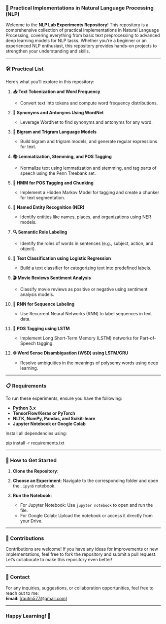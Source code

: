 ### 🌟 Practical Implementations in Natural Language Processing (NLP)

Welcome to the **NLP Lab Experiments Repository**! This repository is a comprehensive collection of practical implementations in Natural Language Processing, covering everything from basic text preprocessing to advanced deep learning models for NLP tasks. Whether you're a beginner or an experienced NLP enthusiast, this repository provides hands-on projects to strengthen your understanding and skills.

---

### 🛠️ Practical List

Here’s what you’ll explore in this repository:

1. **📥 Text Tokenization and Word Frequency**  
   - Convert text into tokens and compute word frequency distributions.  

2. **📖 Synonyms and Antonyms Using WordNet**  
   - Leverage WordNet to find synonyms and antonyms for any word.  

3. **🔗 Bigram and Trigram Language Models**  
   - Build bigram and trigram models, and generate regular expressions for text.  

4. **📚 Lemmatization, Stemming, and POS Tagging**  
   - Normalize text using lemmatization and stemming, and tag parts of speech using the Penn Treebank set.  

5. **🤖 HMM for POS Tagging and Chunking**  
   - Implement a Hidden Markov Model for tagging and create a chunker for text segmentation.  

6. **📍 Named Entity Recognition (NER)**  
   - Identify entities like names, places, and organizations using NER models.  

7. **🔍 Semantic Role Labeling**  
   - Identify the roles of words in sentences (e.g., subject, action, and object).  

8. **📝 Text Classification using Logistic Regression**  
   - Build a text classifier for categorizing text into predefined labels.  

9. **🎬 Movie Reviews Sentiment Analysis**  
   - Classify movie reviews as positive or negative using sentiment analysis models.  

10. **🔁 RNN for Sequence Labeling**  
    - Use Recurrent Neural Networks (RNN) to label sequences in text data.  

11. **📌 POS Tagging using LSTM**  
    - Implement Long Short-Term Memory (LSTM) networks for Part-of-Speech tagging.  

12. **🌐 Word Sense Disambiguation (WSD) using LSTM/GRU**  
    - Resolve ambiguities in the meanings of polysemy words using deep learning.

---

### 📋 Requirements

To run these experiments, ensure you have the following:

- **Python 3.x**  
- **TensorFlow/Keras or PyTorch**  
- **NLTK, NumPy, Pandas, and Scikit-learn**  
- **Jupyter Notebook or Google Colab**  

Install all dependencies using:

pip install -r requirements.txt

---

### 🚀 How to Get Started

1. **Clone the Repository**:


2. **Choose an Experiment**: Navigate to the corresponding folder and open the `.ipynb` notebook.
3. **Run the Notebook**:
   - For Jupyter Notebook: Use `jupyter notebook` to open and run the file.
   - For Google Colab: Upload the notebook or access it directly from your Drive.

---

### 🤝 Contributions

Contributions are welcome! If you have any ideas for improvements or new implementations, feel free to fork the repository and submit a pull request. Let’s collaborate to make this repository even better!

---

### 📧 Contact

For any inquiries, suggestions, or collaboration opportunities, feel free to reach out to me:  
**Email**: [rautm577@gmail.com]  

---

### Happy Learning! 🚀

